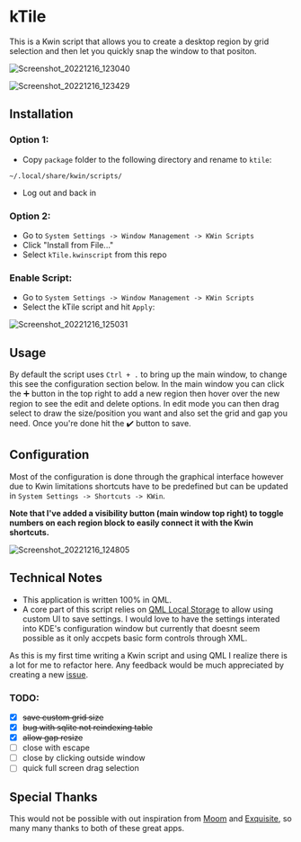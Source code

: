 # kTile

This is a Kwin script that allows you to create a desktop region by grid selection and then let you quickly snap the window to that positon.

![Screenshot_20221216_123040](https://user-images.githubusercontent.com/2657818/208176885-579e686c-7660-4eae-a91c-4d6d7f3d57a2.png)

![Screenshot_20221216_123429](https://user-images.githubusercontent.com/2657818/208176916-75d1e906-c494-4bf8-b4c6-abc486a87512.png)

## Installation

### **Option 1:**

- Copy `package` folder to the following directory and rename to `ktile`:

```
~/.local/share/kwin/scripts/
```

- Log out and back in

### **Option 2:**

- Go to `System Settings -> Window Management -> KWin Scripts`
- Click "Install from File..."
- Select `kTile.kwinscript` from this repo

### **Enable Script:**

- Go to `System Settings -> Window Management -> KWin Scripts`
- Select the kTile script and hit `Apply`:

![Screenshot_20221216_125031](https://user-images.githubusercontent.com/2657818/208177924-d9fe174b-3d93-4901-8663-f51af5411239.png)

## Usage

By default the script uses `Ctrl + .` to bring up the main window, to change this see the configuration section below.
In the main window you can click the ➕ button in the top right to add a new region then hover over the new region to see the edit and delete options.
In edit mode you can then drag select to draw the size/position you want and also set the grid and gap you need.
Once you're done hit the ✔️ button to save.

## Configuration

Most of the configuration is done through the graphical interface however due to Kwin limitations shortcuts have to be predefined but can be updated in `System Settings -> Shortcuts -> KWin`.

**Note that I've added a visibility button (main window top right) to toggle numbers on each region block to easily connect it with the Kwin shortcuts.**

![Screenshot_20221216_124805](https://user-images.githubusercontent.com/2657818/208177894-e6365378-6ea2-4216-b7c8-e89afb5c7ccd.png)

## Technical Notes

- This application is written 100% in QML.
- A core part of this script relies on [QML Local Storage](https://doc.qt.io/qt-6/qtquick-localstorage-qmlmodule.html) to allow using custom UI to save settings. I would love to have the settings interated into KDE's configuration window but currently that doesnt seem possible as it only accpets basic form controls through XML.

As this is my first time writing a Kwin script and using QML I realize there is a lot for me to refactor here. Any feedback would be much appreciated by creating a new [issue](https://github.com/jonbestdev/kTile/issues).

### TODO:

- [x] ~~save custom grid size~~
- [x] ~~bug with sqlite not reindexing table~~
- [x] ~~allow gap resize~~
- [ ] close with escape
- [ ] close by clicking outside window
- [ ] quick full screen drag selection

## Special Thanks

This would not be possible with out inspiration from [Moom](https://manytricks.com/moom/) and [Exquisite](https://github.com/qewer33/Exquisite), so many many thanks to both of these great apps.
